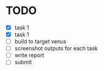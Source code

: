 # TODO

- [x] task 1
- [x] task 1
- [ ] build to target venus
- [ ] screenshot outputs for each task
- [ ] write report
- [ ] submit
